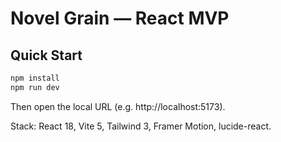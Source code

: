# Novel Grain — React MVP

## Quick Start
```bash
npm install
npm run dev
```
Then open the local URL (e.g. http://localhost:5173).

Stack: React 18, Vite 5, Tailwind 3, Framer Motion, lucide-react.
